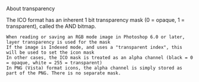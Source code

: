 About transparency

The ICO format has an inherent 1 bit transparency mask (0 = opaque, 1 = transparent), called the AND bitmap.

    When reading or saving an RGB mode image in Photoshop 6.0 or later, layer transparency is used for the mask
    If the image is Indexed mode, and uses a "transparent index", this will be used to set the icon mask
    In other cases, the ICO mask is treated as an alpha channel (black = 0 = opaque, white = 255 = transparent)
    In PNG (Vista) format icons, the alpha channel is simply stored as part of the PNG. There is no separate mask.